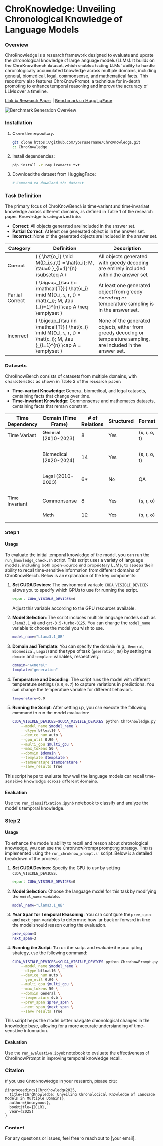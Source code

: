 # ChroKnowledge: Unveiling Chronological Knowledge of Language Models

### Overview
ChroKnowledge is a research framework designed to evaluate and update the chronological knowledge of large language models (LLMs). It builds on the ChroKnowBench dataset, which enables testing LLMs' ability to handle chronologically accumulated knowledge across multiple domains, including general, biomedical, legal, commonsense, and mathematical facts. This repository also features ChroKnowPrompt, a technique for in-depth prompting to enhance temporal reasoning and improve the accuracy of LLMs over a timeline.

[Link to Research Paper](#) | [Benchmark on HuggingFace](#)

![Benchmark Generation Overview](#)

### Installation
1. Clone the repository:
   ```bash
   git clone https://github.com/yourusername/ChroKnowledge.git
   cd ChroKnowledge
   ```
2. Install dependencies:
   ```bash
   pip install -r requirements.txt
   ```
3. Download the dataset from HuggingFace:
   ```bash
   # Command to download the dataset
   ```

### Task Definition
The primary focus of ChroKnowBench is time-variant and time-invariant knowledge across different domains, as defined in Table 1 of the research paper. Knowledge is categorized into:
- **Correct**: All objects generated are included in the answer set.
- **Partial Correct**: At least one generated object is in the answer set.
- **Incorrect**: None of the generated objects are included in the answer set.

| Category        | Definition                                                                                           | Description                                                                                                 |
|-----------------|-------------------------------------------------------------------------------------------------------|-------------------------------------------------------------------------------------------------------------|
| Correct         | \( \{ \hat{o_i} \mid M(D_i,s,r,t) = \hat{o_i}; M, \tau=0 \}_{i=1}^{n} \subseteq A \)                  | All objects generated with greedy decoding are entirely included within the answer set.                    |
| Partial Correct | \( \bigcup_{\tau \in \mathcal{T}} \{ \hat{o_i} \mid M(D_i, s, r, t) = \hat{o_i}; M, \tau \}_{i=1}^{n} \cap A \neq \emptyset \) | At least one generated object from greedy decoding or temperature sampling is in the answer set.           |
| Incorrect       | \( \bigcup_{\tau \in \mathcal{T}} \{ \hat{o_i} \mid M(D_i, s, r, t) = \hat{o_i}; M, \tau \}_{i=1}^{n} \cap A = \emptyset \)  | None of the generated objects, either from greedy decoding or temperature sampling, are included in the answer set. |

### Datasets
ChroKnowBench consists of datasets from multiple domains, with characteristics as shown in Table 2 of the research paper:
- **Time-variant Knowledge**: General, biomedical, and legal datasets, containing facts that change over time.
- **Time-invariant Knowledge**: Commonsense and mathematics datasets, containing facts that remain constant.

| Time Dependency | Domain (Time Frame) | # of Relations | Structured | Format                   | Temporal State | # of Examples | Source   |
|-----------------|---------------------|----------------|------------|-------------------------|----------------|---------------|----------|
| Time Variant    | General (2010-2023) | 8              | Yes        | (s, r, o, t)            | Dynamic        | 8,330         | Wikidata |
|                 |                     |                |            |                         | Static         | 8,302         | Wikidata |
|                 | Biomedical (2020-2024) | 14           | Yes        | (s, r, o, t)            | Dynamic        | 7,345         | UMLS     |
|                 |                     |                |            |                         | Static         | 7,345         | UMLS     |
|                 | Legal (2010-2023)   | 6*             | No         | QA                      | Dynamic        | 3,142         | CFR      |
|                 |                     |                |            |                         | Static         | 3,142         | CFR      |
| Time Invariant  | Commonsense         | 8              | Yes        | (s, r, o)               | Invariant      | 24,788        | CSKG     |
|                 | Math                | 12             | Yes        | (s, r, o)               | Invariant      | 2,585         | Math-KG  |

### Step 1
#### Usage
To evaluate the initial temporal knowledge of the model, you can run the `run_knowledge_check.sh` script. This script uses a variety of language models, including both open-source and proprietary LLMs, to assess their ability to recall time-sensitive information from different domains of ChroKnowBench. Below is an explanation of the key components:

1. **Set CUDA Devices**: The environment variable `CUDA_VISIBLE_DEVICES` allows you to specify which GPUs to use for running the script.
   ```bash
   export CUDA_VISIBLE_DEVICES=0
   ```
   Adjust this variable according to the GPU resources available.

2. **Model Selection**: The script includes multiple language models such as `Llama3.1_8B` and `gpt-3.5-turbo-0125`. You can change the `model_name` variable to choose the model you wish to use.
   ```bash
   model_name="Llama3.1_8B"
   ```

3. **Domain and Template**: You can specify the domain (e.g., `General`, `Biomedical`, `Legal`) and the type of task (`generation`, `QA`) by setting the `domain` and `template` variables, respectively.
   ```bash
   domain="General"
   template="generation"
   ```

4. **Temperature and Decoding**: The script runs the model with different temperature settings (`0.0`, `0.7`) to capture variations in predictions. You can change the temperature variable for different behaviors.
   ```bash
   temperature=0.0
   ```

5. **Running the Script**: After setting up, you can execute the following command to run the model evaluation:
   ```bash
   CUDA_VISIBLE_DEVICES=$CUDA_VISIBLE_DEVICES python ChroKnowledge.py \
       --model_name $model_name \
       --dtype bfloat16 \
       --device_num auto \
       --gpu_util 0.90 \
       --multi_gpu $multi_gpu \
       --max_tokens 50 \
       --domain $domain \
       --template $template \
       --temperature $temperature \
       --save_results True
   ```

This script helps to evaluate how well the language models can recall time-sensitive knowledge across different domains.

#### Evaluation
Use the `run_classification.ipynb` notebook to classify and analyze the model's temporal knowledge.

### Step 2
#### Usage
To enhance the model's ability to recall and reason about chronological knowledge, you can use the ChroKnowPrompt prompting strategy. This is implemented using the `run_chroknow_prompt.sh` script. Below is a detailed breakdown of the process:

1. **Set CUDA Devices**: Specify the GPU to use by setting `CUDA_VISIBLE_DEVICES`.
   ```bash
   export CUDA_VISIBLE_DEVICES=0
   ```

2. **Model Selection**: Choose the language model for this task by modifying the `model_name` variable.
   ```bash
   model_name="Llama3.1_8B"
   ```

3. **Year Span for Temporal Reasoning**: You can configure the `prev_span` and `next_span` variables to determine how far back or forward in time the model should reason during the evaluation.
   ```bash
   prev_span=3
   next_span=3
   ```

4. **Running the Script**: To run the script and evaluate the prompting strategy, use the following command:
   ```bash
   CUDA_VISIBLE_DEVICES=$CUDA_VISIBLE_DEVICES python ChroKnowPrompt.py \
       --model_name $model_name \
       --dtype bfloat16 \
       --device_num auto \
       --gpu_util 0.90 \
       --multi_gpu $multi_gpu \
       --max_tokens 50 \
       --domain General \
       --temperature 0.0 \
       --prev_span $prev_span \
       --next_span $next_span \
       --save_results True
   ```

This script helps the model better navigate chronological changes in the knowledge base, allowing for a more accurate understanding of time-sensitive information.

#### Evaluation
Use the `run_evaluation.ipynb` notebook to evaluate the effectiveness of ChroKnowPrompt in improving temporal knowledge recall.

### Citation
If you use ChroKnowledge in your research, please cite:
```
@inproceedings{ChroKnowledge2025,
  title={ChroKnowledge: Unveiling Chronological Knowledge of Language Models in Multiple Domains},
  author={Anonymous},
  booktitle={ICLR},
  year={2025}
}
```

### Contact
For any questions or issues, feel free to reach out to [your email].